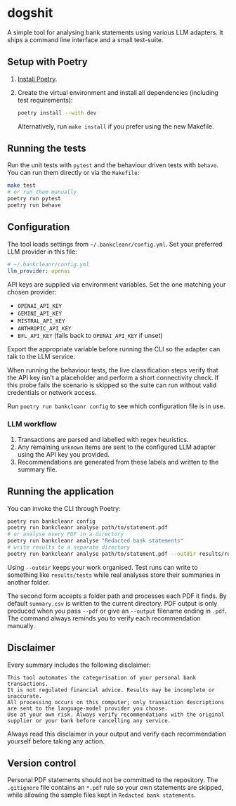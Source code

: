 # dogshit

A simple tool for analysing bank statements using various LLM adapters. It ships a
command line interface and a small test-suite.

## Setup with Poetry

1. [Install Poetry](https://python-poetry.org/docs/#installation).
2. Create the virtual environment and install all dependencies (including test
   requirements):

   ```bash
   poetry install --with dev
   ```

   Alternatively, run `make install` if you prefer using the new Makefile.

## Running the tests

Run the unit tests with `pytest` and the behaviour driven tests with `behave`.
You can run them directly or via the `Makefile`:

```bash
make test
# or run them manually
poetry run pytest
poetry run behave
```

## Configuration

The tool loads settings from `~/.bankcleanr/config.yml`. Set your preferred LLM
provider in this file:

```yaml
# ~/.bankcleanr/config.yml
llm_provider: openai
```

API keys are supplied via environment variables. Set the one matching your chosen
provider:

- `OPENAI_API_KEY`
- `GEMINI_API_KEY`
- `MISTRAL_API_KEY`
- `ANTHROPIC_API_KEY`
- `BFL_API_KEY` (falls back to `OPENAI_API_KEY` if unset)

Export the appropriate variable before running the CLI so the adapter can talk
to the LLM service.

When running the behaviour tests, the live classification steps verify that the
API key isn't a placeholder and perform a short connectivity check. If this
probe fails the scenario is skipped so the suite can run without valid
credentials or network access.

Run `poetry run bankcleanr config` to see which configuration file is in use.

### LLM workflow

1. Transactions are parsed and labelled with regex heuristics.
2. Any remaining `unknown` items are sent to the configured LLM adapter using
   the API key you provided.
3. Recommendations are generated from these labels and written to the summary
   file.

## Running the application

You can invoke the CLI through Poetry:

```bash
poetry run bankcleanr config
poetry run bankcleanr analyse path/to/statement.pdf
# or analyse every PDF in a directory
poetry run bankcleanr analyse "Redacted bank statements"
# write results to a separate directory
poetry run bankcleanr analyse path/to/statement.pdf --outdir results/run1

```
Using `--outdir` keeps your work organised. Test runs can write to something
like `results/tests` while real analyses store their summaries in another
folder.

The second form accepts a folder path and processes each PDF it finds. By
default `summary.csv` is written to the current directory.
PDF output is only produced when you pass `--pdf` or give an `--output`
filename ending in `.pdf`. The command always reminds you to verify each
recommendation manually.

## Disclaimer

Every summary includes the following disclaimer:

```
This tool automates the categorisation of your personal bank transactions.
It is not regulated financial advice. Results may be incomplete or inaccurate.
All processing occurs on this computer; only transaction descriptions are sent to the language-model provider you choose.
Use at your own risk. Always verify recommendations with the original supplier or your bank before cancelling any service.
```

Always read this disclaimer in your output and verify each recommendation yourself before taking any action.

## Version control

Personal PDF statements should not be committed to the repository. The
`.gitignore` file contains an `*.pdf` rule so your own statements are skipped,
while allowing the sample files kept in `Redacted bank statements`.
